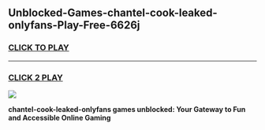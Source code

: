 
## Unblocked-Games-chantel-cook-leaked-onlyfans-Play-Free-6626j
<h3>
<a href="https://premium76.site?title=chantel-cook-leaked-onlyfans&ref=10A">CLICK TO PLAY</a></h3>
<hr>

<h3>
<a href="https://premium76.site?title=chantel-cook-leaked-onlyfans&ref=10A">CLICK 2 PLAY</a>
  
</h3>

<a href="https://premium76.site?title=chantel-cook-leaked-onlyfans&ref=10A"><img src="https://clearcache.store/games.png"></a>


**chantel-cook-leaked-onlyfans games unblocked: Your Gateway to Fun and Accessible Online Gaming**
